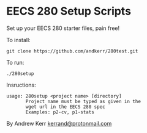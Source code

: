 EECS 280 Setup Scripts
======================
Set up your EECS 280 starter files, pain free!

To install:
```
git clone https://github.com/andkerr/280test.git
```

To run:
```
./280setup
```

Insructions:
```
usage: 280setup <project name> [directory]
       Project name must be typed as given in the
       wget url in the EECS 280 spec
       Examples: p2-cv, p1-stats
```

By Andrew Kerr <kerrand@protonmail.com>
